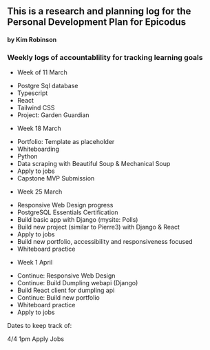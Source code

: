 ## This is a research and planning log for the Personal Development Plan for Epicodus

#### by Kim Robinson

### Weekly logs of accountablility for tracking learning goals

* Week of 11 March
- Postgre Sql database
- Typescript
- React
- Tailwind CSS
- Project: Garden Guardian

* Week 18 March
- Portfolio: Template as placeholder
- Whiteboarding
- Python
- Data scraping with Beautiful Soup & Mechanical Soup
- Apply to jobs
- Capstone MVP Submission

* Week 25 March
- Responsive Web Design progress
- PostgreSQL Essentials Certification
- Build basic app with Django (mysite: Polls)
- Build new project (similar to Pierre3) with Django & React
- Apply to jobs
- Build new portfolio, accessibility and responsiveness focused
- Whiteboard practice

* Week 1 April
- Continue: Responsive Web Design
- Continue: Build Dumpling webapi (Django) 
- Build React client for dumpling api
- Continue: Build new portfolio
- Whiteboard practice
- Apply to jobs

Dates to keep track of:

4/4 1pm Apply Jobs